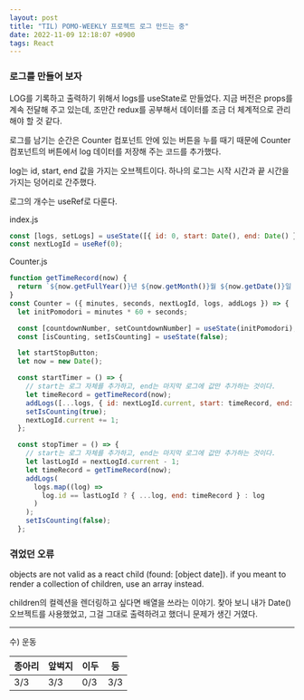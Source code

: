 ```yaml
---
layout: post
title: "TIL) POMO-WEEKLY 프로젝트 로그 만드는 중"
date: 2022-11-09 12:18:07 +0900
tags: React
---
```


### 로그를 만들어 보자

LOG를 기록하고 출력하기 위해서 logs를 useState로 만들었다. 지금 버전은 props를 계속 전달해 주고 있는데, 조만간 redux를 공부해서 데이터를 조금 더 체계적으로 관리해야 할 것 같다.

로그를 남기는 순간은 Counter 컴포넌트 안에 있는 버튼을 누를 때기 때문에 Counter 컴포넌트의 버튼에서 log 데이터를 저장해 주는 코드를 추가했다.

log는 id, start, end 값을 가지는 오브젝트이다. 하나의 로그는 시작 시간과 끝 시간을 가지는 덩어리로 간주했다.

로그의 개수는 useRef로 다룬다.

index.js

```js
const [logs, setLogs] = useState([{ id: 0, start: Date(), end: Date() }]);
const nextLogId = useRef(0);
```

Counter.js

```js
function getTimeRecord(now) {
  return `${now.getFullYear()}년 ${now.getMonth()}월 ${now.getDate()}일 ${now.getHours()}시 ${now.getMinutes()}분 `;
}
const Counter = ({ minutes, seconds, nextLogId, logs, addLogs }) => {
  let initPomodori = minutes * 60 + seconds;

  const [countdownNumber, setCountdownNumber] = useState(initPomodori);
  const [isCounting, setIsCounting] = useState(false);

  let startStopButton;
  let now = new Date();

  const startTimer = () => {
    // start는 로그 자체를 추가하고, end는 마지막 로그에 값만 추가하는 것이다.
    let timeRecord = getTimeRecord(now);
    addLogs([...logs, { id: nextLogId.current, start: timeRecord, end: "" }]); // end 넣을 필요가 있을까?
    setIsCounting(true);
    nextLogId.current += 1;
  };

  const stopTimer = () => {
    // start는 로그 자체를 추가하고, end는 마지막 로그에 값만 추가하는 것이다.
    let lastLogId = nextLogId.current - 1;
    let timeRecord = getTimeRecord(now);
    addLogs(
      logs.map((log) =>
        log.id == lastLogId ? { ...log, end: timeRecord } : log
      )
    );
    setIsCounting(false);
  };
```

### 겪었던 오류

objects are not valid as a react child (found: [object date]). if you meant to render a collection of children, use an array instead.

children의 컬렉션을 렌더링하고 싶다면 배열을 쓰라는 이야기. 찾아 보니 내가 Date() 오브젝트를 사용했었고, 그걸 그대로 출력하려고 했더니 문제가 생긴 거였다.

<hr />
수) 운동

| 종아리 | 앞벅지 | 이두 | 등  |
| ------ | ------ | ---- | --- |
| 3/3    | 3/3    | 0/3  | 3/3 |
